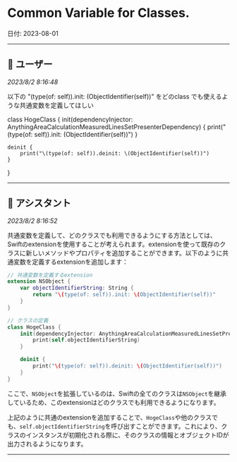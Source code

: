 # Common Variable for Classes.

日付: 2023-08-01

---

## 👤 ユーザー
*2023/8/2 8:16:48*

以下の "\(type(of: self)).init: \(ObjectIdentifier(self))" をどのclass でも使えるような共通変数を定義してほしい

class HogeClass {
    init(dependencyInjector: AnythingAreaCalculationMeasuredLinesSetPresenterDependency) {
        print("\(type(of: self)).init: \(ObjectIdentifier(self))")
    }

    deinit {
        print("\(type(of: self)).deinit: \(ObjectIdentifier(self))")
    }
}

---

## 🤖 アシスタント
*2023/8/2 8:16:52*

共通変数を定義して、どのクラスでも利用できるようにする方法としては、Swiftのextensionを使用することが考えられます。extensionを使って既存のクラスに新しいメソッドやプロパティを追加することができます。以下のように共通変数を定義するextensionを追加します：

```swift
// 共通変数を定義するextension
extension NSObject {
    var objectIdentifierString: String {
        return "\(type(of: self)).init: \(ObjectIdentifier(self))"
    }
}

// クラスの定義
class HogeClass {
    init(dependencyInjector: AnythingAreaCalculationMeasuredLinesSetPresenterDependency) {
        print(self.objectIdentifierString)
    }

    deinit {
        print("\(type(of: self)).deinit: \(ObjectIdentifier(self))")
    }
}
```

ここで、`NSObject`を拡張しているのは、Swiftの全てのクラスは`NSObject`を継承しているため、このextensionはどのクラスでも利用できるようになります。

上記のように共通のextensionを追加することで、`HogeClass`や他のクラスでも、`self.objectIdentifierString`を呼び出すことができます。これにより、クラスのインスタンスが初期化される際に、そのクラスの情報とオブジェクトIDが出力されるようになります。

---
